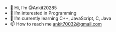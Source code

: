 - 👋 Hi, I’m @Ankit20285
- 👀 I’m interested in Programming
- 🌱 I’m currently learning C++, JavaScript, C, Java
- 📫 How to reach me ankit70032@gmail.com

<!---
Ankit20285/Ankit20285 is a ✨ special ✨ repository because its `README.md` (this file) appears on your GitHub profile.
You can click the Preview link to take a look at your changes.
--->
